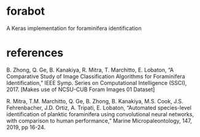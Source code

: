 # forabot

A Keras implementation for foraminifera identification

# references

B. Zhong, Q. Ge, B. Kanakiya, R. Mitra, T. Marchitto, E. Lobaton, “A Comparative Study of Image Classification Algorithms for Foraminifera Identification,” IEEE Symp. Series on Computational Intelligence (SSCI), 2017. [Makes use of NCSU-CUB Foram Images 01 Dataset]

R. Mitra, T.M. Marchitto, Q. Ge, B. Zhong, B. Kanakiya, M.S. Cook, J.S. Fehrenbacher, J.D. Ortiz, A. Tripati, E. Lobaton, “Automated species-level identification of planktic foraminifera using convolutional neural networks, with comparison to human performance,” Marine Micropaleontology, 147, 2019, pp 16-24.
